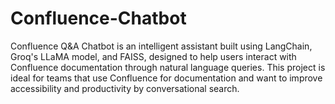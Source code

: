 # Confluence-Chatbot
Confluence Q&amp;A Chatbot is an intelligent assistant built using LangChain, Groq's LLaMA  model, and FAISS, designed to help users interact with Confluence documentation through natural language queries. This project is ideal for teams that use Confluence for documentation and want to improve accessibility and productivity by conversational search.
